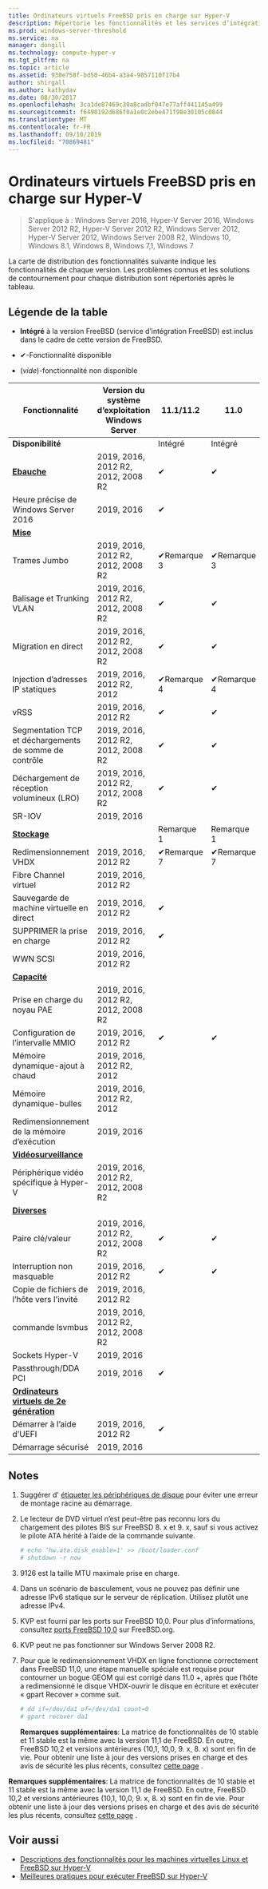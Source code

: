 ```yaml
---
title: Ordinateurs virtuels FreeBSD pris en charge sur Hyper-V
description: Répertorie les fonctionnalités et les services d’intégration Linux inclus dans chaque version
ms.prod: windows-server-threshold
ms.service: na
manager: dongill
ms.technology: compute-hyper-v
ms.tgt_pltfrm: na
ms.topic: article
ms.assetid: 930e758f-bd50-46b4-a3a4-9857110f17b4
author: shirgall
ms.author: kathydav
ms.date: 08/30/2017
ms.openlocfilehash: 3ca1de87469c30a8cadbf047e77aff441145a499
ms.sourcegitcommit: f6490192d686f0a1e0c2ebe471f98e30105c0844
ms.translationtype: MT
ms.contentlocale: fr-FR
ms.lasthandoff: 09/10/2019
ms.locfileid: "70869481"
---
```

# <a name="supported-freebsd-virtual-machines-on-hyper-v"></a>Ordinateurs virtuels FreeBSD pris en charge sur Hyper-V

>S'applique à : Windows Server 2016, Hyper-V Server 2016, Windows Server 2012 R2, Hyper-V Server 2012 R2, Windows Server 2012, Hyper-V Server 2012, Windows Server 2008 R2, Windows 10, Windows 8.1, Windows 8, Windows 7,1, Windows 7

La carte de distribution des fonctionnalités suivante indique les fonctionnalités de chaque version. Les problèmes connus et les solutions de contournement pour chaque distribution sont répertoriés après le tableau.

## <a name="table-legend"></a>Légende de la table

* **Intégré** à la version FreeBSD (service d’intégration FreeBSD) est inclus dans le cadre de cette version de FreeBSD.

* &#10004;-Fonctionnalité disponible

* (*vide*)-fonctionnalité non disponible

|**Fonctionnalité**|**Version du système d’exploitation Windows Server**|**11.1/11.2**|**11.0**|**10,3**|**10,2**|**10,0-10,1**|**9,1-9,3, 8,4**|
|-|-|-|-|-|-|-|-|
|**Disponibilité**||Intégré|Intégré|Intégré|Intégré|Intégré|[Utilis](https://svnweb.freebsd.org/ports/branches/2015Q1/emulators/hyperv-is/) |
|**[Ebauche](Feature-Descriptions-for-Linux-and-FreeBSD-virtual-machines-on-Hyper-V.md#core)**|2019, 2016, 2012 R2, 2012, 2008 R2|&#10004;|&#10004;|&#10004;|&#10004;|&#10004;|&#10004; |
|Heure précise de Windows Server 2016|2019, 2016|&#10004;||||||
|**[Mise](Feature-Descriptions-for-Linux-and-FreeBSD-virtual-machines-on-Hyper-V.md#networking)**||||||||
|Trames Jumbo|2019, 2016, 2012 R2, 2012, 2008 R2|&#10004;Remarque 3|&#10004;Remarque 3|&#10004;Remarque 3|&#10004;Remarque 3|&#10004;Remarque 3|&#10004;Remarque 3|
|Balisage et Trunking VLAN|2019, 2016, 2012 R2, 2012, 2008 R2|&#10004;|&#10004;|&#10004;|&#10004;|&#10004;|&#10004;|
|Migration en direct|2019, 2016, 2012 R2, 2012, 2008 R2|&#10004;|&#10004;|&#10004;|&#10004;|&#10004;|&#10004;|
|Injection d’adresses IP statiques|2019, 2016, 2012 R2, 2012|&#10004;Remarque 4|&#10004;Remarque 4|&#10004;Remarque 4|&#10004;Remarque 4|&#10004;Remarque 4|&#10004;|
|vRSS|2019, 2016, 2012 R2|&#10004;|&#10004;|||||
|Segmentation TCP et déchargements de somme de contrôle|2019, 2016, 2012 R2, 2012, 2008 R2|&#10004;|&#10004;|&#10004;|&#10004;|||
|Déchargement de réception volumineux (LRO)|2019, 2016, 2012 R2, 2012, 2008 R2|&#10004;|&#10004;|&#10004;||||
|SR-IOV|2019, 2016|||||||
|**[Stockage](Feature-Descriptions-for-Linux-and-FreeBSD-virtual-machines-on-Hyper-V.md#storage)**||Remarque 1|Remarque 1|Remarque 1|Remarque 1|Remarque 1, 2|Remarque 1, 2|
|Redimensionnement VHDX|2019, 2016, 2012 R2|&#10004;Remarque 7|&#10004;Remarque 7|||||
|Fibre Channel virtuel|2019, 2016, 2012 R2|||||||
|Sauvegarde de machine virtuelle en direct|2019, 2016, 2012 R2|&#10004;||||||
|SUPPRIMER la prise en charge|2019, 2016, 2012 R2|&#10004;||||||
|WWN SCSI|2019, 2016, 2012 R2|||||||
|**[Capacité](Feature-Descriptions-for-Linux-and-FreeBSD-virtual-machines-on-Hyper-V.md#memory)**||||||||
|Prise en charge du noyau PAE|2019, 2016, 2012 R2, 2012, 2008 R2|||||||
|Configuration de l’intervalle MMIO|2019, 2016, 2012 R2|&#10004;|&#10004;|&#10004;|&#10004;|&#10004;|&#10004;|
|Mémoire dynamique-ajout à chaud|2019, 2016, 2012 R2, 2012|||||||
|Mémoire dynamique-bulles|2019, 2016, 2012 R2, 2012|||||||
|Redimensionnement de la mémoire d’exécution|2019, 2016|||||||
|**[Vidéosurveillance](Feature-Descriptions-for-Linux-and-FreeBSD-virtual-machines-on-Hyper-V.md#video)**||||||||
|Périphérique vidéo spécifique à Hyper-V|2019, 2016, 2012 R2, 2012, 2008 R2|||||||
|**[Diverses](Feature-Descriptions-for-Linux-and-FreeBSD-virtual-machines-on-Hyper-V.md#miscellaneous)**||||||||
|Paire clé/valeur|2019, 2016, 2012 R2, 2012, 2008 R2|&#10004;|&#10004;|&#10004;|&#10004;Remarque 6|&#10004;Remarque : 5, 6|&#10004;Remarque 6|
|Interruption non masquable|2019, 2016, 2012 R2|&#10004;|&#10004;|&#10004;|&#10004;|&#10004;|&#10004;|
|Copie de fichiers de l’hôte vers l’invité|2019, 2016, 2012 R2|||||||
|commande lsvmbus|2019, 2016, 2012 R2, 2012, 2008 R2|||||||
|Sockets Hyper-V|2019, 2016|||||||
|Passthrough/DDA PCI|2019, 2016|&#10004;||||||
|**[Ordinateurs virtuels de 2e génération](Feature-Descriptions-for-Linux-and-FreeBSD-virtual-machines-on-Hyper-V.md#generation-2-virtual-machines)**||||||||
|Démarrer à l’aide d’UEFI|2019, 2016, 2012 R2|&#10004;||||||
|Démarrage sécurisé|2019, 2016|||||||

## <a name="BKMK_notes"></a>Notes

1. Suggérer d' [étiqueter les périphériques de disque]( https://www.freebsd.org/doc/handbook/geom-glabel.html) pour éviter une erreur de montage racine au démarrage.

2. Le lecteur de DVD virtuel n’est peut-être pas reconnu lors du chargement des pilotes BIS sur FreeBSD 8. x et 9. x, sauf si vous activez le pilote ATA hérité à l’aide de la commande suivante.
    ```sh
    # echo ‘hw.ata.disk_enable=1' >> /boot/loader.conf
    # shutdown -r now
    ```

3. 9126 est la taille MTU maximale prise en charge.

4. Dans un scénario de basculement, vous ne pouvez pas définir une adresse IPv6 statique sur le serveur de réplication. Utilisez plutôt une adresse IPv4.

5. KVP est fourni par les ports sur FreeBSD 10,0. Pour plus d’informations, consultez [ports FreeBSD 10,0](https://svnweb.freebsd.org/ports/branches/2015Q1/emulators/hyperv-is/) sur FreeBSD.org.

6. KVP peut ne pas fonctionner sur Windows Server 2008 R2.

7. Pour que le redimensionnement VHDX en ligne fonctionne correctement dans FreeBSD 11,0, une étape manuelle spéciale est requise pour contourner un bogue GEOM qui est corrigé dans 11.0 +, après que l’hôte a redimensionné le disque VHDX-ouvrir le disque en écriture et exécuter « gpart Recover » comme suit.
    ```sh
    # dd if=/dev/da1 of=/dev/da1 count=0
    # gpart recover da1
    ```
   **Remarques supplémentaires**: La matrice de fonctionnalités de 10 stable et 11 stable est la même avec la version 11,1 de FreeBSD. En outre, FreeBSD 10,2 et versions antérieures (10,1, 10,0, 9. x, 8. x) sont en fin de vie. Pour obtenir une liste à jour des versions prises en charge et des avis de sécurité les plus récents, consultez [cette page](https://security.freebsd.org/) .

**Remarques supplémentaires**: La matrice de fonctionnalités de 10 stable et 11 stable est la même avec la version 11,1 de FreeBSD. En outre, FreeBSD 10,2 et versions antérieures (10,1, 10,0, 9. x, 8. x) sont en fin de vie. Pour obtenir une liste à jour des versions prises en charge et des avis de sécurité les plus récents, consultez [cette page](https://security.freebsd.org/) .

## <a name="see-also"></a>Voir aussi

* [Descriptions des fonctionnalités pour les machines virtuelles Linux et FreeBSD sur Hyper-V](Feature-Descriptions-for-Linux-and-FreeBSD-virtual-machines-on-Hyper-V.md)
* [Meilleures pratiques pour exécuter FreeBSD sur Hyper-V](Best-practices-for-running-FreeBSD-on-Hyper-V.md)
